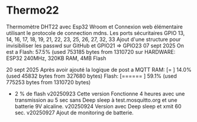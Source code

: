 # Thermo22
Thermomètre DHT22 avec Esp32 Wroom et
Connexion web élémentaire utilisant 
le protocole de connection mdns.
Les ports sécuritaires GPIO 13, 14, 16, 17, 18, 19, 21, 22, 23, 25, 26, 27, 32, 33
Ajout d'une structure pour invisibiliser les passwd sur GitHub et GPIO21 => GPIO23
07 sept 2025 On est a 
Flash: 57.5% (used 753185 bytes from 1310720 sur HARDWARE: ESP32 240MHz, 320KB RAM, 4MB Flash

20 sept 2025 Après avoir ajouté la logique de post a MQTT
RAM:   [=         ]  14.0% (used 45832 bytes from 327680 bytes)
Flash: [======    ]  59.1% (used 775253 bytes from 1310720 bytes)
+ 2 % de flash
v20250923 Cette version Fonctionne  4 heures avec  une transmission 
au 5 sec sans Deep sleep à test.mosquitto.org et une batterie 9V alcaline.
v20250924 Version  avec Deep sleep et xmit 60 sec.
v20250927 Ajout de monitoring de batterie.